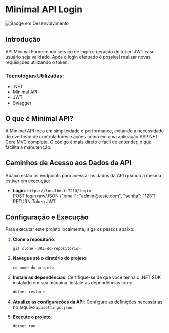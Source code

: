 # Minimal API Login
![Badge em Desenvolvimento](https://img.shields.io/static/v1?label=STATUS&message=FINALIZADO&color=GREEN&style=for-the-badge)

## Introdução
API Minimal Fornecendo serviço de login e geração de token JWT caso usuário seja validado.
Após o login efetuado é possível realizar novas requisições utilizando o token.

### Tecnologias Utilizadas:
* .NET
* Minimal API
* JWT
* Swagger

## O que é Minimal API?
A Minimal API foca em simplicidade e performance, evitando a necessidade de overhead de controladores e ações como em uma aplicação ASP.NET Core MVC completa.
O código é mais direto e fácil de entender, o que facilita a manutenção.

## Caminhos de Acesso aos Dados da API
Abaixo estão os endpoints para acessar os dados da API quando a mesma estiver em execução:

- **Login**: `https://localhost:7210/login`</br>
POST login raw/JSON {"email": "admin@teste.com", "senha": "123"}
RETURN Token JWT

## Configuração e Execução
Para executar este projeto localmente, siga os passos abaixo:

1. **Clone o repositório**:
   ```bash
   git clone <URL-do-repositorio>
   ```

2. **Navegue até o diretório do projeto**:
   ```bash
   cd nome-do-projeto
   ```

3. **Instale as dependências**:
   Certifique-se de que você tenha o .NET SDK instalado em sua máquina. Instale as dependências com:
   ```bash
   dotnet restore
   ```

4. **Atualize as configurações da API**:
   Configure as definições necessárias no arquivo `appsettings.json`.

5. **Execute o projeto**:
   ```bash
   dotnet run
   ```